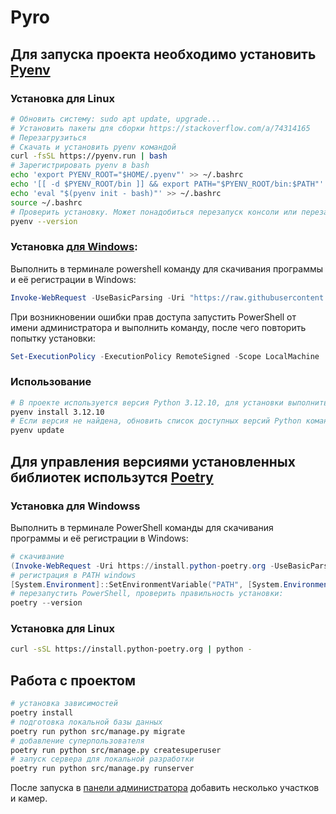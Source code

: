 # Pyro

## Для запуска проекта необходимо установить [Pyenv](https://github.com/pyenv/pyenv?tab=readme-ov-file#installation)

### Установка для Linux
```sh
# Обновить систему: sudo apt update, upgrade...
# Установить пакеты для сборки https://stackoverflow.com/a/74314165
# Перезагрузиться
# Скачать и установить pyenv командой
curl -fsSL https://pyenv.run | bash
# Зарегистрировать pyenv в bash
echo 'export PYENV_ROOT="$HOME/.pyenv"' >> ~/.bashrc
echo '[[ -d $PYENV_ROOT/bin ]] && export PATH="$PYENV_ROOT/bin:$PATH"' >> ~/.bashrc
echo 'eval "$(pyenv init - bash)"' >> ~/.bashrc
source ~/.bashrc
# Проверить установку. Может понадобиться перезапуск консоли или перезагрузка
pyenv --version
```

### Установка [для Windows](https://github.com/pyenv-win/pyenv-win/blob/master/docs/installation.md#installation):

Выполнить в терминале powershell команду для скачивания программы и её регистрации в Windows:
```PowerShell
Invoke-WebRequest -UseBasicParsing -Uri "https://raw.githubusercontent.com/pyenv-win/pyenv-win/master/pyenv-win/install-pyenv-win.ps1" -OutFile "./install-pyenv-win.ps1"; &"./install-pyenv-win.ps1"
```
При возникновении ошибки прав доступа запустить PowerShell от имени администратора и выполнить команду, после чего повторить попытку установки:
```PowerShell
Set-ExecutionPolicy -ExecutionPolicy RemoteSigned -Scope LocalMachine
```
### Использование

```sh
# В проекте используется версия Python 3.12.10, для установки выполнить команду
pyenv install 3.12.10
# Если версия не найдена, обновить список доступных версий Python командой
pyenv update
```

## Для управления версиями установленных библиотек использутся [Poetry](https://python-poetry.org/docs/#installing-with-the-official-installer)

### Установка для Windowss
Выполнить в терминале PowerShell команды для скачивания программы и её регистрации в Windows:
```PowerShell
# скачивание
(Invoke-WebRequest -Uri https://install.python-poetry.org -UseBasicParsing).Content | python -
# регистрация в PATH windows
[System.Environment]::SetEnvironmentVariable("PATH", [System.Environment]::GetEnvironmentVariable("PATH", [System.EnvironmentVariableTarget]::User) + ";$env:APPDATA\Python\Scripts", [System.EnvironmentVariableTarget]::User)
# перезапустить PowerShell, проверить правильность установки:
poetry --version
```

### Установка для Linux
```sh
curl -sSL https://install.python-poetry.org | python -
```

## Работа с проектом

```sh
# установка зависимостей
poetry install
# подготовка локальной базы данных
poetry run python src/manage.py migrate
# добавление суперпользователя
poetry run python src/manage.py createsuperuser
# запуск сервера для локальной разработки
poetry run python src/manage.py runserver
```
После запуска в [панели администратора](http://localhost:8000/admin)
добавить несколько участков и камер.
